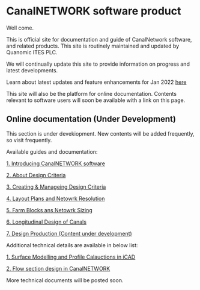 # CanalNETWORK software product

Well come.

This is official site for documentation and guide of CanalNetwork software, and related products. This site is routinely maintained and updated by Quanomic ITES PLC.

We will continually update this site to provide information on progress and latest developments.

Learn about latest updates and feature enhancements for Jan 2022 [here](Updates/Update%20Jan22/Update%20Jan22.md)

This site will also be the platform for online documentation. Contents relevant to software users will soon be available with a link on this page.

## Online documentation (Under Development)

This section is under devekiopment. New contents will be added frequently, so visit frequently.

Available guides and documentation:



[1. Introducing CanalNETWORK software](Introduction/Introduction.md)

[2. About Design Criteria](DesignCriteria/AboutDesignCriteria.md)

[3. Creating & Manageing Design Criteria](DesignCriteria/CreatingAndManagingDesignCriteria.md)

[4. Layout Plans and Netowrk Resolution](Layout%20plans%20and%20Network%20Resolution/Layout%20plans%20and%20Network%20Resolution)

[5. Farm Blocks ans Netowrk Sizing]()

[6. Longitudinal Design of Canals](LongitudinalDesignOfRoutes.md)

[7. Design Production (Content under development)]()


Additional technical details are available in below list:

[1. Surface Modelling and Profile Calauctions in iCAD]()

[2. Flow section design in CanalNETWORK]()

More technical documents will be posted soon.


